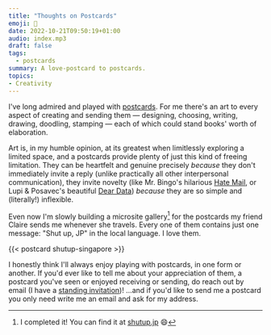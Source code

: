 ```yaml
---
title: "Thoughts on Postcards"
emoji: 📯
date: 2022-10-21T09:50:19+01:00
audio: index.mp3
draft: false
tags:
  - postcards
summary: A love-postcard to postcards.
topics:
- Creativity
---
```

I've long admired and played with [postcards](/tags/postcards). For me there's an art to every aspect of creating and sending them — designing, choosing, writing, drawing, doodling, stamping — each of which could stand books' worth of elaboration.

Art is, in my humble opinion, at its greatest when limitlessly exploring a limited space, and a postcards provide plenty of just this kind of freeing limitation. They can be heartfelt and genuine precisely _because_ they don't immediately invite a reply (unlike practically all other interpersonal communication), they invite novelty (like Mr. Bingo's hilarious [Hate Mail](https://mr.bingo/hate-mail-book/), or Lupi & Posavec's beautiful [Dear Data](https://www.dear-data.com/theproject)) _because_ they are so simple and (literally!) inflexible.

Even now I'm slowly building a microsite gallery[^1] for the postcards my friend Claire sends me whenever she travels. Every one of them contains just one message: "Shut up, JP" in the local language. I love them.

{{< postcard shutup-singapore >}}

I honestly think I'll always enjoy playing with postcards, in one form or another. If you'd ever like to tell me about your appreciation of them, a postcard you've seen or enjoyed receiving or sending, do reach out by email (I have a [standing invitation](/standing-invitation))! …and if you'd like to send me a postcard you only need write me an email and ask for my address.

[^1]: I completed it! You can find it at [shutup.jp](https://shutup.jp) 😄
